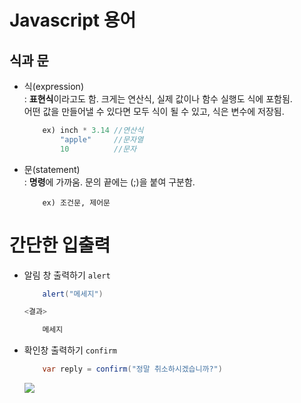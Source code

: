 # Javascript 용어

## 식과 문
- 식(expression)<br> : **표현식**이라고도 함. 크게는 연산식, 실제 값이나 함수 실행도 식에 포함됨.<br>
어떤 값을 만들어낼 수 있다면 모두 식이 될 수 있고, 식은 변수에 저장됨.<br>
    ```java
        ex) inch * 3.14 //연산식
            "apple"     //문자열
            10          //문자
    ```
- 문(statement)<br> : **명령**에 가까움. 문의 끝에는 (;)을 붙여 구분함.<br>
    ```
        ex) 조건문, 제어문
    ```

# 간단한 입출력

- 알림 창 출력하기 <code>alert</code>
    ```java
        alert("메세지")
    ```
    ```java
    <결과>

        메세지
    ```

- 확인창 출력하기 <code>confirm</code>
    ```java
        var reply = confirm("정말 취소하시겠습니까?")
    ```
    <img src="/javascript/summary/2-1.png">

